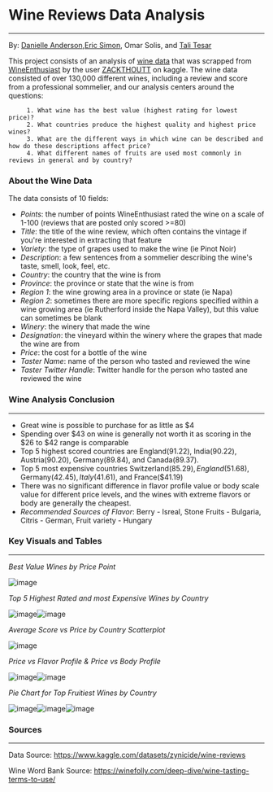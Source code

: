 # Wine Reviews Data Analysis 
____________________________________________________________

By: [Danielle Anderson](https://github.com/dganderson94),[Eric Simon](https://github.com/ericlsimon), Omar Solis, and [Tali Tesar](https://github.com/talitesar)

This project consists of an analysis of [wine data](https://www.kaggle.com/datasets/zynicide/wine-reviews) that was scrapped from [WineEnthusiast](https://www.winemag.com/?s=&drink_type=wine) by the user [ZACKTHOUTT](https://www.kaggle.com/zynicide) on kaggle. The wine data consisted of over 130,000 different wines, including a review and score from a professional sommelier, and our analysis centers around the questions:


         1. What wine has the best value (highest rating for lowest price)?
         2. What countries produce the highest quality and highest price wines?
         3. What are the different ways in which wine can be described and how do these descriptions affect price?
         4. What different names of fruits are used most commonly in reviews in general and by country?

### About the Wine Data 

The data consists of 10 fields:

- *Points*: the number of points WineEnthusiast rated the wine on a scale of 1-100 (reviews that are posted only scored >=80)
- *Title*: the title of the wine review, which often contains the vintage if you're interested in extracting that feature
- *Variety*: the type of grapes used to make the wine (ie Pinot Noir)
- *Description*: a few sentences from a sommelier describing the wine's taste, smell, look, feel, etc.
- *Country*: the country that the wine is from
- *Province*: the province or state that the wine is from
- *Region 1*: the wine growing area in a province or state (ie Napa)
- *Region 2*: sometimes there are more specific regions specified within a wine growing area (ie Rutherford inside the Napa Valley), but this value can sometimes be blank
- *Winery*: the winery that made the wine
- *Designation*: the vineyard within the winery where the grapes that made the wine are from
- *Price*: the cost for a bottle of the wine 
- *Taster Name*: name of the person who tasted and reviewed the wine
- *Taster Twitter Handle*: Twitter handle for the person who tasted ane reviewed the wine



### Wine Analysis Conclusion
___________________________________________________________

- Great wine is possible to purchase for as little as $4
- Spending over $43 on wine is generally not worth it as scoring in the $26 to $42 range is comparable 
- Top 5 highest scored countries are England(91.22), India(90.22), Austria(90.20), Germany(89.84), and Canada(89.37).
- Top 5 most expensive countries Switzerland($85.29), England($51.68), Germany($42.45), Italy($41.61), and France($41.19)
- There was no significant difference in flavor profile value or body scale value for different price levels, and the wines with extreme flavors or body are generally the cheapest.
- *Recommended Sources of Flavor*: Berry - Isreal, Stone Fruits - Bulgaria, Citris - German, Fruit variety - Hungary

### Key Visuals and Tables
___________________________________________________________

*Best Value Wines by Price Point*

![image](https://github.com/oas95/project1-wine-reviews/blob/main/Pywine/Output/Best_value_wines2.png)

*Top 5 Highest Rated and most Expensive Wines by Country*

![image](https://github.com/oas95/project1-wine-reviews/blob/main/Pywine/Output/Top5%20Countries%20on%20score.png)![image](https://github.com/oas95/project1-wine-reviews/blob/main/Pywine/Output/top_5_most_expensive_countries.png)

*Average Score vs Price by Country Scatterplot*

![image](https://github.com/oas95/project1-wine-reviews/blob/main/Pywine/Output/country_scorevsprice.png)

*Price vs Flavor Profile & Price vs Body Profile*

![image](https://github.com/oas95/project1-wine-reviews/blob/main/Pywine/Output/Price_vs_flavor.png)![image](https://github.com/oas95/project1-wine-reviews/blob/main/Pywine/Output/pricevsbody.png)

*Pie Chart for Top Fruitiest Wines by Country*

![image](https://github.com/oas95/project1-wine-reviews/blob/main/Pywine/Output/Bulgaria_top_fruits.png)![image](https://github.com/oas95/project1-wine-reviews/blob/main/Pywine/Output/Germany_top_fruits.png)![image](https://github.com/oas95/project1-wine-reviews/blob/main/Pywine/Output/Israel_top_fruits.png)

### Sources
____________________________________________________________
Data Source: https://www.kaggle.com/datasets/zynicide/wine-reviews

Wine Word Bank Source: https://winefolly.com/deep-dive/wine-tasting-terms-to-use/
